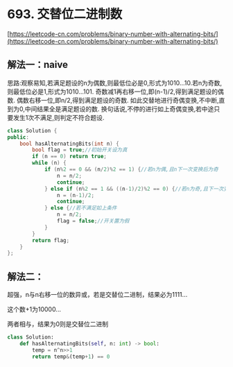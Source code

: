 # 693. 交替位二进制数

[https://leetcode-cn.com/problems/binary-number-with-alternating-bits/](https://leetcode-cn.com/problems/binary-number-with-alternating-bits/)

## 解法一：naive

思路:观察易知,若满足题设的n为偶数,则最低位必是0,形式为1010…10.若n为奇数,则最低位必是1,形式为1010…101. 奇数减1再右移一位,即\(n-1\)/2,得到满足题设的偶数. 偶数右移一位,即n/2,得到满足题设的奇数. 如此交替地进行奇偶变换,不中断,直到为0,中间结果全是满足题设的数. 换句话说,不停的进行如上奇偶变换,若中途只要发生1次不满足,则判定不符合题设.

```cpp
class Solution {
public:
    bool hasAlternatingBits(int n) {
        bool flag = true;//初始开关设为真
        if (n == 0) return true;
        while (n) {
            if (n%2 == 0 && (n/2)%2 == 1) {//若n为偶,且n下一次变换后为奇
                n = n/2;
                continue;
            } else if (n%2 == 1 && ((n-1)/2)%2 == 0) {//若n为奇,且下一次变换后为偶
                n = (n-1)/2;
                continue;
            } else {//若不满足如上条件
                n = n/2;
                flag = false;//开关置为假
            }
        }
        return flag;
    }
};
```

## 解法二：

超强，n与n右移一位的数异或，若是交替位二进制，结果必为1111...

这个数+1为10000...

两者相与，结果为0则是交替位二进制

```python
class Solution:
    def hasAlternatingBits(self, n: int) -> bool:
        temp = n^n>>1
        return temp&(temp+1) == 0
```

